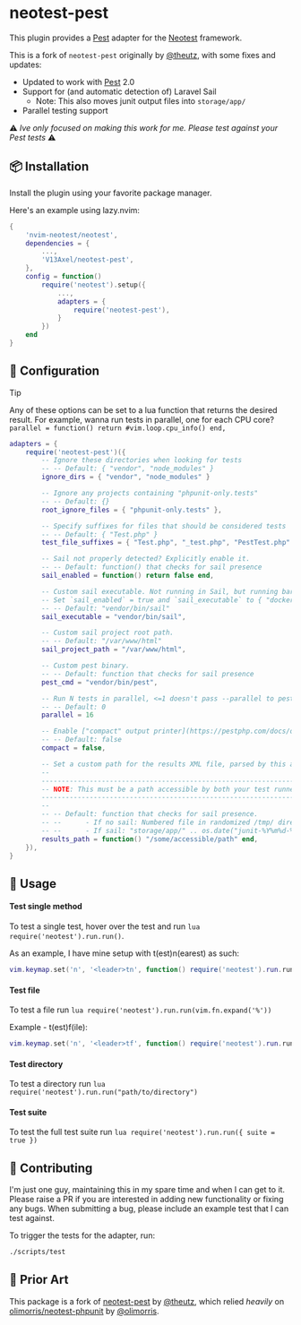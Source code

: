 # neotest-pest

This plugin provides a [Pest](https://pestphp.com) adapter for the [Neotest](https://github.com/nvim-neotest/neotest) framework.

This is a fork of `neotest-pest` originally by [@theutz](https://github.com/theutz/neotest-pest), with some fixes and updates:

- Updated to work with [Pest](https://pestphp.com) 2.0
- Support for (and automatic detection of) Laravel Sail
  - Note: This also moves junit output files into `storage/app/`
- Parallel testing support

:warning: _Ive only focused on making this work for me. Please test against your Pest tests_ :warning:

## :package: Installation

Install the plugin using your favorite package manager.

Here's an example using lazy.nvim:

```lua
{
    'nvim-neotest/neotest',
    dependencies = {
        ...,
        'V13Axel/neotest-pest',
    },
    config = function()
        require('neotest').setup({
            ...,
            adapters = {
                require('neotest-pest'),
            }
        })
    end
}
```

## :wrench: Configuration

> [!TIP]
> Any of these options can be set to a lua function that returns the desired result. For example, wanna run tests in parallel, one for each CPU core?
> `parallel = function() return #vim.loop.cpu_info() end,`

```lua
adapters = {
    require('neotest-pest')({
        -- Ignore these directories when looking for tests
        -- -- Default: { "vendor", "node_modules" }
        ignore_dirs = { "vendor", "node_modules" }

        -- Ignore any projects containing "phpunit-only.tests"
        -- -- Default: {}
        root_ignore_files = { "phpunit-only.tests" },

        -- Specify suffixes for files that should be considered tests
        -- -- Default: { "Test.php" }
        test_file_suffixes = { "Test.php", "_test.php", "PestTest.php" },

        -- Sail not properly detected? Explicitly enable it.
        -- -- Default: function() that checks for sail presence
        sail_enabled = function() return false end,

        -- Custom sail executable. Not running in Sail, but running bare Docker?
        -- Set `sail_enabled` = true and `sail_executable` to { "docker", "exec", "[somecontainer]" }
        -- -- Default: "vendor/bin/sail"
        sail_executable = "vendor/bin/sail",

        -- Custom sail project root path.
        -- -- Default: "/var/www/html"
        sail_project_path = "/var/www/html",

        -- Custom pest binary.
        -- -- Default: function that checks for sail presence
        pest_cmd = "vendor/bin/pest",

        -- Run N tests in parallel, <=1 doesn't pass --parallel to pest at all
        -- -- Default: 0
        parallel = 16

        -- Enable ["compact" output printer](https://pestphp.com/docs/optimizing-tests#content-compact-printer)
        -- -- Default: false
        compact = false,

        -- Set a custom path for the results XML file, parsed by this adapter
        --
        ------------------------------------------------------------------------------------
        -- NOTE: This must be a path accessible by both your test runner AND your editor! --
        ------------------------------------------------------------------------------------
        --
        -- -- Default: function that checks for sail presence.
        -- --      - If no sail: Numbered file in randomized /tmp/ directory (using async.fn.tempname())
        -- --      - If sail: "storage/app/" .. os.date("junit-%Y%m%d-%H%M%S")
        results_path = function() "/some/accessible/path" end,
    }),
}
```

## :rocket: Usage

#### Test single method

To test a single test, hover over the test and run `lua require('neotest').run.run()`.

As an example, I have mine setup with <leader>t(est)n(earest) as such:

```lua
vim.keymap.set('n', '<leader>tn', function() require('neotest').run.run() end)
```

#### Test file

To test a file run `lua require('neotest').run.run(vim.fn.expand('%'))`

Example - <leader>t(est)f(ile):

```lua
vim.keymap.set('n', '<leader>tf', function() require('neotest').run.run(vim.fn.expand('%')) end)
```

#### Test directory

To test a directory run `lua require('neotest').run.run("path/to/directory")`

#### Test suite

To test the full test suite run `lua require('neotest').run.run({ suite = true })`

## :gift: Contributing

I'm just one guy, maintaining this in my spare time and when I can get to it. Please raise a PR if you are interested in adding new functionality or fixing any bugs. When submitting a bug, please include an example test that I can test against.

To trigger the tests for the adapter, run:

```sh
./scripts/test
```

## :clap: Prior Art

This package is a fork of [neotest-pest](https://github.com/theutz/neotest-pest) by [@theutz](https://github.com/olimorris), which relied _heavily_ on [olimorris/neotest-phpunit](https://github.com/olimorris/neotest-phpunit) by [@olimorris](https://github.com/olimorris).
